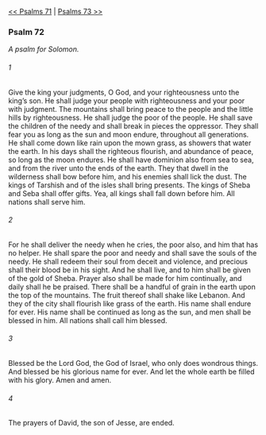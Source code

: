 [<< Psalms 71](Psalms%2071)  |  [Psalms 73 >>](Psalms%2073)

### Psalm 72

*A psalm for Solomon.*

###### 1
Give the king your judgments, O God, and your righteousness unto the king’s son. He shall judge your people with righteousness and your poor with judgment. The mountains shall bring peace to the people and the little hills by righteousness. He shall judge the poor of the people. He shall save the children of the needy and shall break in pieces the oppressor. They shall fear you as long as the sun and moon endure, throughout all generations. He shall come down like rain upon the mown grass, as showers that water the earth. In his days shall the righteous flourish, and abundance of peace, so long as the moon endures. He shall have dominion also from sea to sea, and from the river unto the ends of the earth. They that dwell in the wilderness shall bow before him, and his enemies shall lick the dust. The kings of Tarshish and of the isles shall bring presents. The kings of Sheba and Seba shall offer gifts. Yea, all kings shall fall down before him. All nations shall serve him.

###### 2
For he shall deliver the needy when he cries, the poor also, and him that has no helper. He shall spare the poor and needy and shall save the souls of the needy. He shall redeem their soul from deceit and violence, and precious shall their blood be in his sight. And he shall live, and to him shall be given of the gold of Sheba. Prayer also shall be made for him continually, and daily shall he be praised. There shall be a handful of grain in the earth upon the top of the mountains. The fruit thereof shall shake like Lebanon. And they of the city shall flourish like grass of the earth. His name shall endure for ever. His name shall be continued as long as the sun, and men shall be blessed in him. All nations shall call him blessed.

###### 3
Blessed be the Lord God, the God of Israel, who only does wondrous things. And blessed be his glorious name for ever. And let the whole earth be filled with his glory. Amen and amen.

###### 4
The prayers of David, the son of Jesse, are ended.